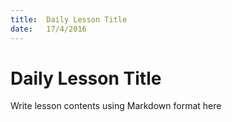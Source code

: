 ```yaml
---
title:  Daily Lesson Title
date:   17/4/2016
---
```


# Daily Lesson Title

Write lesson contents using Markdown format here
